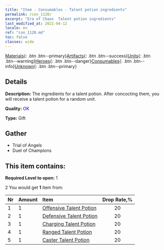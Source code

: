 ```yaml
---
title: "Item - Consumables - Talent potion ingredients"
permalink: /con_1120/
excerpt: "Era of Chaos  Talent potion ingredients"
last_modified_at: 2021-04-12
locale: en
ref: "con_1120.md"
toc: false
classes: wide
---
```

 [Materials](/){: .btn .btn--primary}[Artifacts](/Artifacts/){: .btn .btn--success}[Units](/Units/){: .btn .btn--warning}[Heroes](/Heroes/){: .btn .btn--danger}[Consumables](/Consumables/){: .btn .btn--info}[Unknown](/Unknown/){: .btn .btn--primary}

## Details
 **Description:** The ingredients for a talent potion. After concocting them, you will receive a talent potion for a random unit. 

 **Quality:** <span style="color: #0000CD">OK</span>

 **Type:** Gift

## Gather

*    Trial of Angels 
*    Duel of Champions 

## This item contains:

 **Required Level to open:** 1

 2 You would get **1** item  from:

  | Nr | Amount |     Item    | Drop Rate,% |
  |:---|:-------|:------------|:---------:|
  | 1 | 1 | [Offensive Talent Potion](/Items/con_786/) | 20 | 
  | 2 | 1 | [Defensive Talent Potion](/Items/con_787/) | 20 | 
  | 3 | 1 | [Charging Talent Potion](/Items/con_788/) | 20 | 
  | 4 | 1 | [Ranged Talent Potion](/Items/con_789/) | 20 | 
  | 5 | 1 | [Caster Talent Potion](/Items/con_790/) | 20 | 
